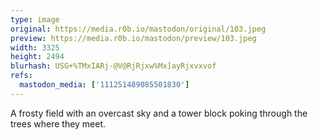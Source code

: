 ```yaml
---
type: image
original: https://media.r0b.io/mastodon/original/103.jpeg
preview: https://media.r0b.io/mastodon/preview/103.jpeg
width: 3325
height: 2494
blurhash: USG+%TMxIARj-@V@RjRjxw%Mx]ayRjxvxvof
refs:
  mastodon_media: ['111251489085501830']
---
```


A frosty field with an overcast sky and a tower block poking through the trees where they meet. 
